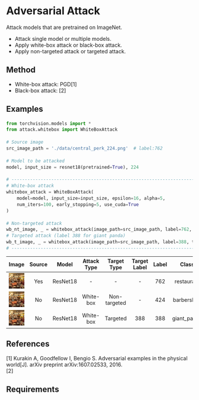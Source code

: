 # Adversarial Attack

Attack models that are pretrained on ImageNet.

- Attack single model or multiple models.
- Apply white-box attack or black-box attack.
- Apply non-targeted attack or targeted attack.

## Method

- White-box attack: PGD[1]
- Black-box attack: [2]

## Examples

```python
from torchvision.models import *
from attack.whitebox import WhiteBoxAttack

# Source image
src_image_path = './data/central_perk_224.png'  # label:762

# Model to be attacked
model, input_size = resnet18(pretrained=True), 224

# ----------------------------------------------------------------------------------
# White-box attack
whitebox_attack = WhiteBoxAttack(
    model=model, input_size=input_size, epsilon=16, alpha=5,
    num_iters=100, early_stopping=5, use_cuda=True
)

# Non-targeted attack
wb_nt_image, _ = whitebox_attack(image_path=src_image_path, label=762, target=False)
# Targeted attack (label 388 for giant panda)
wb_t_image, _ = whitebox_attack(image_path=src_image_path, label=388, target=True)
# ----------------------------------------------------------------------------------

```

|Image|Source|Model|Attack Type|Target Type|Target Label|Label|Class|Confidence|
|:---:|:----:|:----------:|:---------:|:---------:|:----------:|:---:|:---:|:--------:|
|<img src="./data/central_perk_224.png" alt="drawing" width="150"/>|Yes|ResNet18|-|-|-|762|restaurant|0.957634
|<img src="./data/wb_nt_central_perk.png" alt="drawing" width="150"/>|No|ResNet18|White-box|Non-targeted|-|424|barbershop|0.984476|
|<img src="./data/wb_t_central_perk.png" alt="drawing" width="150"/>|No|ResNet18|White-box|Targeted|388|388|giant_panda|0.999937|


## References

[1] Kurakin A, Goodfellow I, Bengio S. Adversarial examples in the physical world[J]. arXiv preprint arXiv:1607.02533, 2016.  
[2]

## Requirements